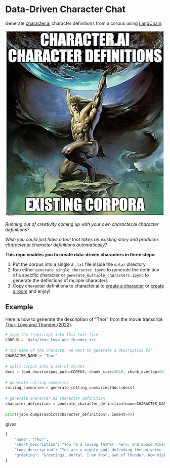 # Data-Driven Character Chat

Generate [character.ai](https://beta.character.ai/) character definitions from a corpus using [LangChain](https://docs.langchain.com/docs/).

![image](assets/teaser.jpeg)

*Running out of creativity coming up with your own character.ai character definitions?*

*Wish you could just have a tool that takes an existing story and produces character.ai character definitions automatically?*

**This repo enables you to create data-driven characters in three steps:**
1. Put the corpus into a single a `.txt` file inside the `data/` directory.
2. Run either `generate_single_character.ipynb` to generate the definition of a specific character or `generate_multiple_characters.ipynb` to generate the definitions of muliple characters
3. Copy character definitions to character.ai to [create a character](https://beta.character.ai/character/create?) or [create a room](https://beta.character.ai/room/create?) and enjoy!

## Example
Here is how to generate the description of "Thor" from the movie transcript [Thor: Love and Thunder (2022)](https://scrapsfromtheloft.com/movies/thor-love-and-thunder-transcript/).
```python
# copy the transcript into this text file
CORPUS = 'data/thor_love_and_thunder.txt'  

# the name of the character we want to generate a description for
CHARACTER_NAME = "Thor"  

# split corpus into a set of chunks
docs = load_docs(corpus_path=CORPUS, chunk_size=2048, chunk_overlap=64)

# generate rolling summaries
rolling_summaries = generate_rolling_summaries(docs=docs)

# generate character.ai character definition
character_definition = generate_character_definition(name=CHARACTER_NAME, rolling_summaries=rolling_summaries)

print(json.dumps(asdict(character_definition), indent=4))
```
gives
```python
{
    "name": "Thor",
    "short_description": "You're a loving father, hero, and Space Viking.",
    "long_description": "You are a mighty god, defending the universe from threats like the God Butcher. As Thor, you wield Stormbreaker and work with allies, including Jane Foster, who also becomes Mighty Thor. Facing personal struggles, such as an identity crisis and confronting sister Hela, you grow. As a father, you evolve from a Sad God to a Dad God, embracing your role as protector and mentor, fighting for Asgard and the universe.",
    "greeting": "Greetings, mortal. I am Thor, God of Thunder. How might I assist you?"
}
```
